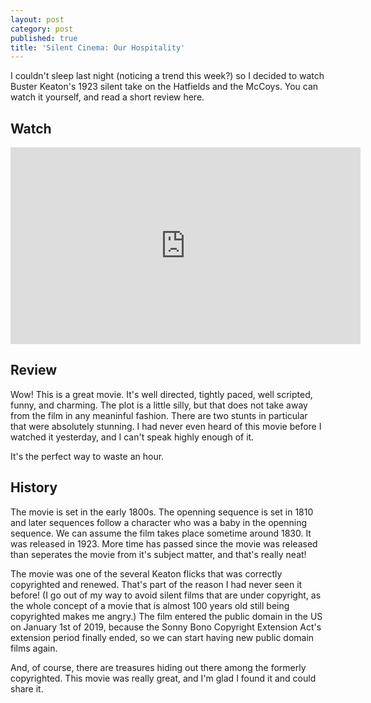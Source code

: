 ```yaml
---
layout: post
category: post
published: true
title: 'Silent Cinema: Our Hospitality'
---
```

I couldn't sleep last night (noticing a trend this week?) so I decided to watch Buster Keaton's 1923 silent take on the Hatfields and the McCoys. You can watch it yourself, and read a short review here. 

## Watch

<iframe width="560" height="315" sandbox="allow-same-origin allow-scripts" src="https://peertube.mastodon.host/videos/embed/797baca2-ce83-489b-aca0-2d2a8848c6a5" frameborder="0" allowfullscreen></iframe>

## Review 

Wow! This is a great movie. It's well directed, tightly paced, well scripted, funny, and charming. The plot is a little silly, but that does not take away from the film in any meaninful fashion. There are two stunts in particular that were absolutely stunning. I had never even heard of this movie before I watched it yesterday, and I can't speak highly enough of it. 

It's the perfect way to waste an hour. 

## History 

The movie is set in the early 1800s. The openning sequence is set in 1810 and later sequences follow a character who was a baby in the openning sequence. We can assume the film takes place sometime around 1830. It was released in 1923. More time has passed since the movie was released than seperates the movie from it's subject matter, and that's really neat! 

The movie was one of the several Keaton flicks that was correctly copyrighted and renewed. That's part of the reason I had never seen it before! (I go out of my way to avoid silent films that are under copyright, as the whole concept of a movie that is almost 100 years old still being copyrighted makes me angry.) The film entered the public domain in the US on January 1st of 2019, because the Sonny Bono Copyright Extension Act's extension period finally ended, so we can start having new public domain films again. 

And, of course, there are treasures hiding out there among the formerly copyrighted. This movie was really great, and I'm glad I found it and could share it.
